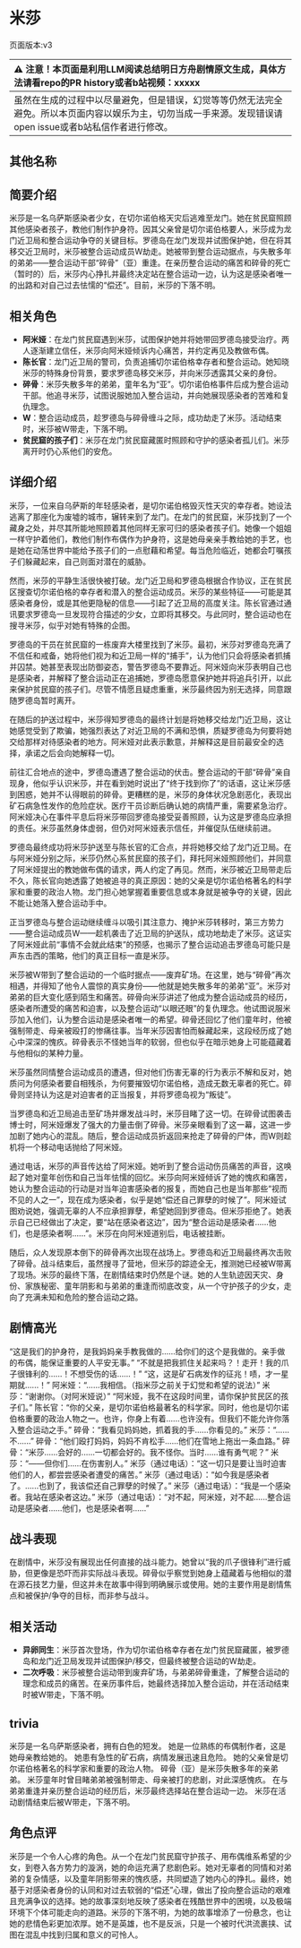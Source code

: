 # 米莎
页面版本:v3
 

| :warning: 注意！本页面是利用LLM阅读总结明日方舟剧情原文生成，具体方法请看repo的PR history或者b站视频：xxxxx           |
|:----------------------------|
| 虽然在生成的过程中以尽量避免，但是错误，幻觉等等仍然无法完全避免。所以本页面内容以娱乐为主，切勿当成一手来源。发现错误请open issue或者b站私信作者进行修改。|



## 其他名称

## 简要介绍
米莎是一名乌萨斯感染者少女，在切尔诺伯格天灾后逃难至龙门。她在贫民窟照顾其他感染者孩子，教他们制作护身符。因其父亲曾是切尔诺伯格要人，米莎成为龙门近卫局和整合运动争夺的关键目标。罗德岛在龙门发现并试图保护她，但在将其移交近卫局时，米莎被整合运动成员W劫走。她被带到整合运动据点，与失散多年的弟弟——整合运动干部“碎骨”（亚）重逢。在亲历整合运动的痛苦和碎骨的死亡（暂时的）后，米莎内心挣扎并最终决定站在整合运动一边，认为这是感染者唯一的出路和对自己过去怯懦的“偿还”。目前，米莎的下落不明。
## 相关角色
-   **阿米娅**：在龙门贫民窟遇到米莎，试图保护她并将她带回罗德岛接受治疗。两人逐渐建立信任，米莎向阿米娅倾诉内心痛苦，并约定再见及教做布偶。
-   **陈长官**：龙门近卫局的警司，负责追捕切尔诺伯格幸存者和整合运动。她知晓米莎的特殊身份背景，要求罗德岛移交米莎，并向米莎透露其父亲的身份。
-   **碎骨**：米莎失散多年的弟弟，童年名为“亚”。切尔诺伯格事件后成为整合运动干部。他追寻米莎，试图说服她加入整合运动，并向她展现感染者的苦难和复仇理念。
-   **W**：整合运动成员，趁罗德岛与碎骨缠斗之际，成功劫走了米莎。活动结束时，米莎被W带走，下落不明。
-   **贫民窟的孩子们**：米莎在龙门贫民窟藏匿时照顾和守护的感染者孤儿们。米莎离开时仍心系他们的安危。
## 详细介绍
米莎，一位来自乌萨斯的年轻感染者，是切尔诺伯格毁灭性天灾的幸存者。她设法逃离了那座化为废墟的城市，辗转来到了龙门。在龙门的贫民窟，米莎找到了一个藏身之处，并尽其所能地照顾着其他同样无家可归的感染者孩子们。她像一个姐姐一样守护着他们，教他们制作布偶作为护身符，这是她母亲亲手教给她的手艺，也是她在动荡世界中能给予孩子们的一点慰藉和希望。每当危险临近，她都会叮嘱孩子们躲藏起来，自己则面对潜在的威胁。

然而，米莎的平静生活很快被打破。龙门近卫局和罗德岛根据合作协议，正在贫民区搜查切尔诺伯格的幸存者和潜入的整合运动成员。米莎的某些特征——可能是其感染者身份，或是其他更隐秘的信息——引起了近卫局的高度关注。陈长官通过通讯要求罗德岛一旦发现符合描述的少女，立即将其移交。与此同时，整合运动也在搜寻米莎，似乎对她有特殊的企图。

罗德岛的干员在贫民窟的一栋废弃大楼里找到了米莎。最初，米莎对罗德岛充满了不信任和戒备，她将他们视为和近卫局一样的“捕手”，认为他们只会将感染者抓捕并囚禁。她甚至表现出防御姿态，警告罗德岛不要靠近。阿米娅向米莎表明自己也是感染者，并解释了整合运动正在追捕她，罗德岛愿意保护她并将追兵引开，以此来保护贫民窟的孩子们。尽管不情愿且疑虑重重，米莎最终因为别无选择，同意跟随罗德岛暂时离开。

在随后的护送过程中，米莎得知罗德岛的最终计划是将她移交给龙门近卫局，这让她感觉受到了欺骗，她强烈表达了对近卫局的不满和恐惧，质疑罗德岛为何要将她交给那样对待感染者的地方。阿米娅对此表示歉意，并解释这是目前最安全的选择，承诺之后会向她解释一切。

前往汇合地点的途中，罗德岛遭遇了整合运动的伏击。整合运动的干部“碎骨”亲自现身，他似乎认识米莎，并在看到她时说出了“终于找到你了”的话语，这让米莎感到困惑，她并不认得眼前的碎骨。更糟糕的是，米莎的身体状况急剧恶化，表现出矿石病急性发作的危险症状。医疗干员诊断后确认她的病情严重，需要紧急治疗。阿米娅决心在事件平息后将米莎带回罗德岛接受妥善照顾，认为这是罗德岛应承担的责任。米莎虽然身体虚弱，但仍对阿米娅表示信任，并催促队伍继续前进。

罗德岛最终成功将米莎护送至与陈长官的汇合点，并将她移交给了龙门近卫局。在与阿米娅分别之际，米莎仍然心系贫民窟的孩子们，拜托阿米娅照顾他们，并同意了阿米娅提出的教她做布偶的请求，两人约定了再见。然而，米莎被近卫局带走后不久，陈长官向她透露了她被追寻的真正原因：她的父亲是切尔诺伯格著名的科学家和重要的政治人物。龙门担心她掌握着重要信息或本身就是被争夺的关键，因此不能让她落入整合运动手中。

正当罗德岛与整合运动继续缠斗以吸引其注意力、掩护米莎转移时，第三方势力——整合运动成员W——趁机袭击了近卫局的护送队，成功地劫走了米莎。这证实了阿米娅此前“事情不会就此结束”的预感，也揭示了整合运动追击罗德岛可能只是声东击西的策略，他们的真正目标一直是米莎。

米莎被W带到了整合运动的一个临时据点——废弃矿场。在这里，她与“碎骨”再次相遇，并得知了他令人震惊的真实身份——他就是她失散多年的弟弟“亚”。米莎对弟弟的巨大变化感到陌生和痛苦。碎骨向米莎讲述了他成为整合运动成员的经历，感染者所遭受的痛苦和迫害，以及整合运动“以眼还眼”的复仇理念。他试图说服米莎加入他们，认为整合运动是感染者唯一的希望。碎骨还回忆了他们童年时，他被强制带走、母亲被殴打的惨痛往事。当年米莎因害怕而躲藏起来，这段经历成了她心中深深的愧疚。碎骨表示不怪她当年的软弱，但也似乎在暗示她身上可能蕴藏着与他相似的某种力量。

米莎虽然同情整合运动成员的遭遇，但对他们伤害无辜的行为表示不解和反对，她质问为何感染者要自相残杀，为何要摧毁切尔诺伯格，造成无数无辜者的死亡。碎骨则坚持认为这是对迫害者的正当报复，并将罗德岛视为“叛徒”。

当罗德岛和近卫局追击至矿场并爆发战斗时，米莎目睹了这一切。在碎骨试图袭击博士时，阿米娅爆发了强大的力量击倒了碎骨。米莎亲眼看到了这一幕，这进一步加剧了她内心的混乱。随后，整合运动成员折返回来抢走了碎骨的尸体，而W则趁机将一个移动电话抛给了阿米娅。

通过电话，米莎的声音传达给了阿米娅。她听到了整合运动伤员痛苦的声音，这唤起了她对童年创伤和自己当年怯懦的回忆。米莎向阿米娅倾诉了她的愧疚和痛苦，她认为整合运动的行动是对当年迫害感染者的报复，而她自己也是当年那些“视而不见的人之一”，现在成为感染者，似乎是她“偿还自己罪孽的时候了”。阿米娅试图劝说她，强调无辜的人不应承担罪孽，希望她回到罗德岛。但米莎拒绝了。她表示自己已经做出了决定，要“站在感染者这边”，因为“整合运动是感染者......他们，也是感染者啊......”。米莎在向阿米娅道别后，电话被挂断。

随后，众人发现原本倒下的碎骨再次出现在战场上。罗德岛和近卫局最终再次击败了碎骨。战斗结束后，虽然搜寻了营地，但米莎的踪迹全无，推测她已经被W带离了现场。米莎的最终下落，在剧情结束时仍然是个谜。她的人生轨迹因天灾、身份、家族秘密、童年阴影和与弟弟的重逢而彻底改变，从一个守护孩子的少女，走向了充满未知和危险的整合运动之路。
## 剧情高光
“这是我们的护身符，是我妈妈亲手教我做的......给你们的这个是我做的。亲手做的布偶，能保证重要的人平安无事。”
“不就是把我抓住关起来吗？！走开！我的爪子很锋利的......！不想受伤的话......！”
“这，这是矿石病发作的征兆！啧，才一星期就......！”
阿米娅：“......我相信。（指米莎之前关于幻觉和希望的说法）” 米莎：“谢谢你。（对阿米娅说）”
“阿米娅，我不在这段时间里，请你保护贫民区的孩子们。”
陈长官：“你的父亲，是切尔诺伯格最著名的科学家。同时，他也是切尔诺伯格重要的政治人物之一。也许，你身上有着......也许没有。但我们不能允许你落入整合运动之手。”
碎骨：“我看见妈妈她，抓着我的手......你看见的。” 米莎：“......不......” 碎骨：“他们殴打妈妈，妈妈不肯松手......他们在雪地上拖出一条血路。” 碎骨：“米莎......会好的......一切都会好的。我不怪你。当时......谁有勇气呢？”
米莎：“——但你们......在伤害别人。”
米莎（通过电话）：“这一切只是要让当时迫害他们的人，都尝尝感染者遭受的痛苦。”
米莎（通过电话）：“如今我是感染者了。......也到了，我该偿还自己罪孽的时候了。”
米莎（通过电话）：“我是一个感染者。我站在感染者这边。”
米莎（通过电话）：“对不起，阿米娅，对不起......整合运动是感染者......他们，也是感染者啊......”
## 战斗表现
在剧情中，米莎没有展现出任何直接的战斗能力。她曾以“我的爪子很锋利”进行威胁，但更像是恐吓而非实际战斗表现。碎骨似乎察觉到她身上蕴藏着与他相似的潜在源石技艺力量，但这并未在故事中得到明确展示或使用。她的主要作用是剧情焦点和被保护/争夺的目标，而非参与战斗。
## 相关活动
-   **异卵同生**：米莎首次登场，作为切尔诺伯格幸存者在龙门贫民窟藏匿，被罗德岛和龙门近卫局发现并试图保护/移交，但最终被整合运动的W劫走。
-   **二次呼吸**：米莎被整合运动带到废弃矿场，与弟弟碎骨重逢，了解整合运动的理念和成员的痛苦。在亲历事件后，她最终选择加入整合运动，并在活动结束时被W带走，下落不明。
## trivia
米莎是一名乌萨斯感染者，拥有白色的短发。
她是一位熟练的布偶制作者，这是她母亲教给她的。
她患有急性的矿石病，病情发展迅速且危险。
她的父亲曾是切尔诺伯格著名的科学家和重要的政治人物。
碎骨（亚）是米莎失散多年的亲弟弟。
米莎童年时曾目睹弟弟被强制带走、母亲被打的悲剧，对此深感愧疚。
在与弟弟重逢并亲历整合运动的经历后，米莎最终选择站在整合运动一边。
米莎在活动剧情结束后被W带走，下落不明。
## 角色点评
米莎是一个令人心疼的角色。从一个在龙门贫民窟守护孩子、用布偶维系希望的少女，到卷入各方势力的漩涡，她的命运充满了悲剧色彩。她对无辜者的同情和对弟弟的复杂情感，以及童年阴影带来的愧疚感，共同塑造了她内心的挣扎。最终，她基于对感染者身份的认同和对过去软弱的“偿还”心理，做出了投向整合运动的艰难且充满争议的选择。她的故事深刻地反映了感染者在残酷世界中的困境，以及极端环境下个体可能走向的道路。米莎的下落不明，为她的故事增添了一份悬念，也让她的悲情色彩更加浓厚。她不是英雄，也不是反派，只是一个被时代洪流裹挟、试图在混乱中找到归属和意义的可怜人。